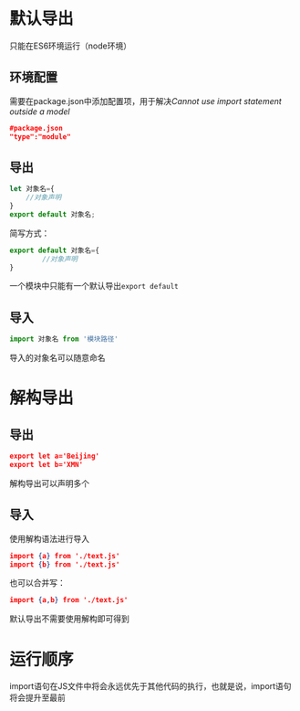 # 默认导出

只能在ES6环境运行（node环境）

## 环境配置

需要在package.json中添加配置项，用于解决*Cannot use import statement outside a model*

```json
#package.json
"type":"module"
```



## 导出

```js
let 对象名={
    //对象声明
}
export default 对象名;
```

简写方式：

```js
export default 对象名={
        //对象声明
}
```

一个模块中只能有一个默认导出`export default`

## 导入

```js
import 对象名 from '模块路径'
```

导入的对象名可以随意命名

# 解构导出

## 导出

```json
export let a='Beijing'
export let b='XMN'
```

解构导出可以声明多个

## 导入

使用解构语法进行导入

```json
import {a} from './text.js'
import {b} from './text.js'
```

也可以合并写：

```json
import {a,b} from './text.js'
```

默认导出不需要使用解构即可得到

# 运行顺序

import语句在JS文件中将会永远优先于其他代码的执行，也就是说，import语句将会提升至最前